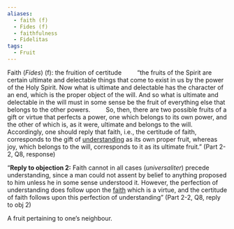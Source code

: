 ```yaml
---
aliases:
  - faith (f)
  - Fides (f)
  - faithfulness
  - Fidelitas
tags:
  - Fruit
---
```

Faith (*Fides*) (f): the fruition of certitude
$\qquad$“the fruits of the Spirit are certain ultimate and delectable things that come to exist in us by the power of the Holy Spirit. Now what is ultimate and delectable has the character of an end, which is the proper object of the will. And so what is ultimate and delectable in the will must in some sense be the fruit of everything else that belongs to the other powers. 
$\qquad$So, then, there are two possible fruits of a gift or virtue that perfects a power, one which belongs to its own power, and the other of which is, as it were, ultimate and belongs to the will. 
$\qquad$Accordingly, one should reply that faith, i.e., the certitude of faith, corresponds to the gift of [understanding](obsidian://open?vault=Obsidian&file=VGBF%20Network%2FGifts%2FUnderstanding%20(g)%20(vi)%20(vm)%20Purity%20(b)) as its own proper fruit, whereas joy, which belongs to the will, corresponds to it as its ultimate fruit.”  (Part 2-2, Q8, response)

“**Reply to objection 2:** Faith cannot in all cases (*universaliter*) precede understanding, since a man could not assent by belief to anything proposed to him unless he in some sense understood it. However, the perfection of understanding does follow upon the [faith](obsidian://open?vault=Obsidian&file=VGBF%20Network%2FTheological%20Virtues%2FFaith%20(v)) which is a virtue, and the certitude of faith follows upon this perfection of understanding” (Part 2-2, Q8, reply to obj 2)

A fruit pertaining to one’s neighbour.
